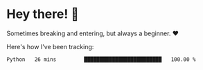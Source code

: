 # Hey there! 👋
Sometimes breaking and entering, but always a beginner. ❤️

Here's how I've been tracking:
<!--START_SECTION:waka-->

```text
Python   26 mins         █████████████████████████   100.00 %
```

<!--END_SECTION:waka-->
